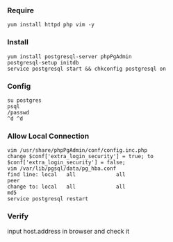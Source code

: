 ### Require
    yum install httpd php vim -y


### Install 
    yum install postgresql-server phpPgAdmin
    postgresql-setup initdb
    service postgresql start && chkconfig postgresql on

### Config
    su postgres
    psql
    /passwd
    ^d ^d

### Allow Local Connection
    vim /usr/share/phpPgAdmin/conf/config.inc.php
    change $conf['extra_login_security'] = true; to  $conf['extra_login_security'] = false;
    vim /var/lib/pgsql/data/pg_hba.conf
    find line: local   all             all                                      peer
    change to: local   all             all                                      md5
    service postgresql restart
    
### Verify
input host.address in browser and check it

